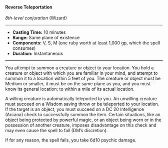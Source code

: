 #### Reverse Teleportation
*8th-level conjuration* (Wizard)
___
- **Casting Time:** 10 minutes
- **Range:** Same plane of existence
- **Components:** V, S, M (one ruby worth at least 1,000 gp, which the spell consumes)
- **Duration:** Instantaneous
---
You attempt to summon a creature or object to your location. You hold a creature or object with which you are familiar in your mind, and attempt to summon it to a location within 5 feet of you. The creature or object must be Medium or smaller, it must be on the same plane as you, and you must know its general location; to within a mile of its actual location.

A willing creature is automatically teleported to you. An unwilling creature must succeed on a Wisdom saving throw or be teleported to your location. If the target is an object, you must succeed on a DC 20 Intelligence (Arcana) check to successfully summon the item. Certain situations, like an object being protected by powerful magic, or an object being worn or in the possession of another creature, imposes disadvantage on this check and may even cause the spell to fail (DM’s discretion).

If for any reason, the spell fails, you take 6d10 psychic damage.
